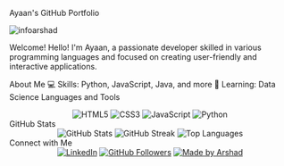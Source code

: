 Ayaan's GitHub Portfolio
<p align="left"> <img src="https://komarev.com/ghpvc/?username=infoarshad&label=Profile%20views&color=0e75b6&style=flat" alt="infoarshad" /> </p>
Welcome!
Hello! I'm Ayaan, a passionate developer skilled in various programming languages and focused on creating user-friendly and interactive applications.

About Me
💻 Skills: Python, JavaScript, Java, and more
🌱 Learning: Data Science
Languages and Tools
<div align="center"> 
    <img src="https://img.shields.io/badge/html5-%23E34F26.svg?style=for-the-badge&logo=html5&logoColor=white" alt="HTML5" />
    <img src="https://img.shields.io/badge/css3-%231572B6.svg?style=for-the-badge&logo=css3&logoColor=white" alt="CSS3" />
    <img src="https://img.shields.io/badge/javascript-%23323330.svg?style=for-the-badge&logo=javascript&logoColor=%23F7DF1E" alt="JavaScript" />
    <img src="https://img.shields.io/badge/Python-3776AB?style=for-the-badge&logo=python&logoColor=white" alt="Python" />
</div>
GitHub Stats
<div align="center">
    <img src="https://github-readme-stats.vercel.app/api?username=infoarshad&show_icons=true&theme=radical" alt="GitHub Stats" />
    <img src="https://github-readme-streak-stats.herokuapp.com/?user=infoarshad&theme=radical" alt="GitHub Streak" />
    <img src="https://github-readme-stats.vercel.app/api/top-langs/?username=infoarshad&layout=compact&theme=radical" alt="Top Languages" />
</div>
Connect with Me
<div align="center">
    <a href="https://linkedin.com/in/infoarshad"><img src="https://img.shields.io/badge/-Arshad-blue?style=flat-square&logo=Linkedin&logoColor=white&link=https://linkedin.com/in/infoarshad/" alt="LinkedIn" /></a>
    <a href="https://github.com/infoarshad"><img src="https://img.shields.io/github/followers/infoarshad?label=follow&style=social" alt="GitHub Followers" /></a>
    <a href="https://github.com/infoarshad"><img src="https://img.shields.io/badge/Made%20By-Arshad-orange" alt="Made by Arshad" /></a>
</div>
